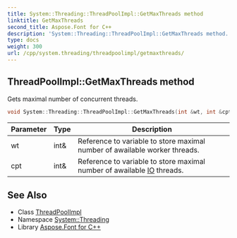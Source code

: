 ```yaml
---
title: System::Threading::ThreadPoolImpl::GetMaxThreads method
linktitle: GetMaxThreads
second_title: Aspose.Font for C++
description: 'System::Threading::ThreadPoolImpl::GetMaxThreads method. Gets maximal number of concurrent threads in C++.'
type: docs
weight: 300
url: /cpp/system.threading/threadpoolimpl/getmaxthreads/
---
```

## ThreadPoolImpl::GetMaxThreads method


Gets maximal number of concurrent threads.

```cpp
void System::Threading::ThreadPoolImpl::GetMaxThreads(int &wt, int &cpt)
```


| Parameter | Type | Description |
| --- | --- | --- |
| wt | int\& | Reference to variable to store maximal number of awailable worker threads. |
| cpt | int\& | Reference to variable to store maximal number of awailable [IO](../../../system.io/) threads. |

## See Also

* Class [ThreadPoolImpl](../)
* Namespace [System::Threading](../../)
* Library [Aspose.Font for C++](../../../)
